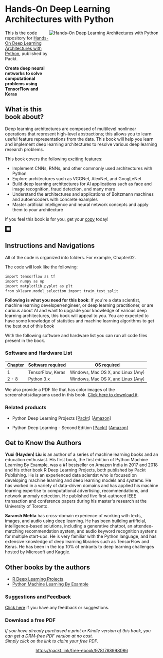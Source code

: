 


# Hands-On Deep Learning Architectures with Python

<a href="https://www2.packtpub.com/big-data-and-business-intelligence/hands-deep-learning-architectures-python?utm_source=github&utm_medium=repository&utm_campaign=9781788998086"><img src="https://www2.packtpub.com/sites/default/files/931210283Nner.png?utm_source=github&utm_medium=repository&utm_campaign=9781788998086" alt="Hands-On Deep Learning Architectures with Python" height="256px" align="right"></a>

This is the code repository for [Hands-On Deep Learning Architectures with Python](https://www2.packtpub.com/big-data-and-business-intelligence/hands-deep-learning-architectures-python?utm_source=github&utm_medium=repository&utm_campaign=9781788998086), published by Packt.

**Create deep neural networks to solve computational problems using TensorFlow and Keras**

## What is this book about?
Deep learning architectures are composed of multilevel nonlinear operations that represent high-level abstractions; this allows you to learn useful feature representations from the data. This book will help you learn and implement deep learning architectures to resolve various deep learning research problems.

This book covers the following exciting features:
* Implement CNNs, RNNs, and other commonly used architectures with Python
* Explore architectures such as VGGNet, AlexNet, and GoogLeNet
* Build deep learning architectures for AI applications such as face and image recognition, fraud detection, and many more
* Understand the architectures and applications of Boltzmann machines and autoencoders with concrete examples 
* Master artificial intelligence and neural network concepts and apply them to your architecture

If you feel this book is for you, get your [copy](https://www.amazon.com/dp/1788998081) today!

<a href="https://www.packtpub.com/?utm_source=github&utm_medium=banner&utm_campaign=GitHubBanner"><img src="https://raw.githubusercontent.com/PacktPublishing/GitHub/master/GitHub.png" 
alt="https://www.packtpub.com/" border="5" /></a>


## Instructions and Navigations
All of the code is organized into folders. For example, Chapter02.

The code will look like the following:
```
import tensorflow as tf
import numpy as np
import matplotlib.pyplot as plt
from sklearn.model_selection import train_test_split
```

**Following is what you need for this book:**
If you're a data scientist, machine learning developer/engineer, or deep learning practitioner, or are curious about AI and want to upgrade your knowledge of various deep learning architectures, this book will appeal to you. You are expected to have some knowledge of statistics and machine learning algorithms to get the best out of this book

With the following software and hardware list you can run all code files present in the book.

### Software and Hardware List

| Chapter  | Software required  | OS required                        |
| -------- | -------------------| -----------------------------------|
| 1        | TensorFlow, Keras  | Windows, Mac OS X, and Linux (Any) |
| 2 - 8    | Python 3.x         | Windows, Mac OS X, and Linux (Any) |


We also provide a PDF file that has color images of the screenshots/diagrams used in this book. [Click here to download it](https://www.packtpub.com/sites/default/files/downloads/9781788998086_ColorImages.pdf).


### Related products
* Python Deep Learning Projects [[Packt]](https://prod.packtpub.com/in/big-data-and-business-intelligence/python-deep-learning-projects?utm_source=github&utm_medium=repository&utm_campaign=9781788997096) [[Amazon]](https://www.amazon.com/dp/B07FNY2BZR)

* Python Deep Learning - Second Edition [[Packt]](https://prod.packtpub.com/in/big-data-and-business-intelligence/python-deep-learning-second-edition?utm_source=github&utm_medium=repository&utm_campaign=9781789348460) [[Amazon]](https://www.amazon.com/dp/B07KQ29CQ3)

## Get to Know the Authors
**Yuxi (Hayden) Liu**
is an author of a series of machine learning books and an education enthusiast. His first book, the first edition of Python Machine Learning By Example, was a #1 bestseller on Amazon India in 2017 and 2018 and his other book R Deep Learning Projects, both published by Packt Publishing.
He is an experienced data scientist who is focused on developing machine learning and deep learning models and systems. He has worked in a variety of data-driven domains and has applied his machine learning expertise to computational advertising, recommendations, and network anomaly detection. He published five first-authored IEEE transaction and conference papers during his master's research at the University of Toronto.

**Saransh Mehta**
has cross-domain experience of working with texts, images, and audio using deep learning. He has been building artificial, intelligence-based solutions, including a generative chatbot, an attendee-matching recommendation system, and audio keyword recognition systems for multiple start-ups. He is very familiar with the Python language, and has extensive knowledge of deep learning libraries such as TensorFlow and Keras. He has been in the top 10% of entrants to deep learning challenges hosted by Microsoft and Kaggle.


## Other books by the authors
* [R Deep Learning Projects](https://prod.packtpub.com/in/big-data-and-business-intelligence/r-deep-learning-projects?utm_source=github&utm_medium=repository&utm_campaign=9781788478403)
* [Python Machine Learning By Example](https://prod.packtpub.com/in/big-data-and-business-intelligence/python-machine-learning-example?utm_source=github&utm_medium=repository&utm_campaign=9781783553112)


### Suggestions and Feedback
[Click here](https://docs.google.com/forms/d/e/1FAIpQLSdy7dATC6QmEL81FIUuymZ0Wy9vH1jHkvpY57OiMeKGqib_Ow/viewform) if you have any feedback or suggestions.
### Download a free PDF

 <i>If you have already purchased a print or Kindle version of this book, you can get a DRM-free PDF version at no cost.<br>Simply click on the link to claim your free PDF.</i>
<p align="center"> <a href="https://packt.link/free-ebook/9781788998086">https://packt.link/free-ebook/9781788998086 </a> </p>